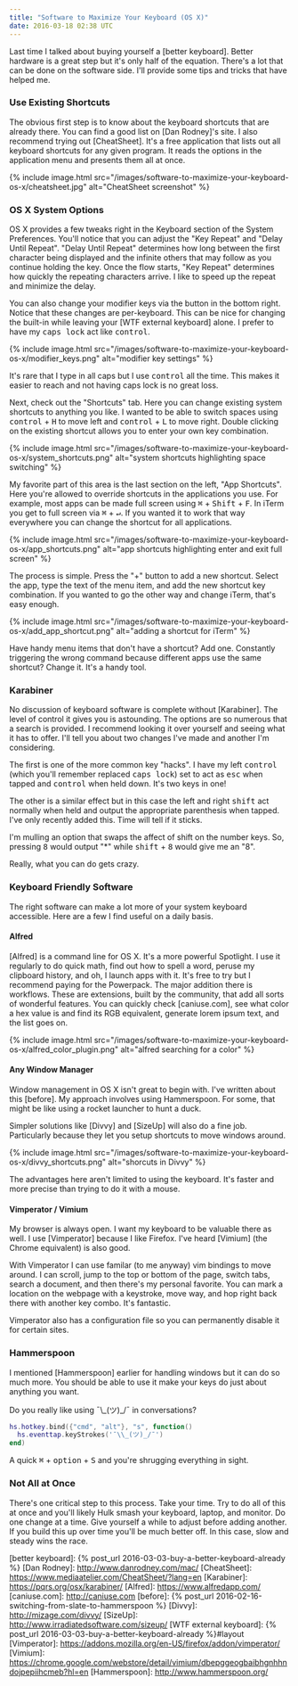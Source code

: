 ```yaml
---
title: "Software to Maximize Your Keyboard (OS X)"
date: 2016-03-18 02:38 UTC
---
```


Last time I talked about buying yourself a [better keyboard].
Better hardware is a great step but it's only half of the equation.
There's a lot that can be done on the software side.
I'll provide some tips and tricks that have helped me.

<!--more-->

### Use Existing Shortcuts

The obvious first step is to know about the keyboard shortcuts that are already there.
You can find a good list on [Dan Rodney]'s site.
I also recommend trying out [CheatSheet].
It's a free application that lists out all keyboard shortcuts for any given program.
It reads the options in the application menu and presents them all at once.

{% include image.html src="/images/software-to-maximize-your-keyboard-os-x/cheatsheet.jpg" alt="CheatSheet screenshot" %}

### OS X System Options

OS X provides a few tweaks right in the Keyboard section of the System Preferences.
You'll notice that you can adjust the "Key Repeat" and "Delay Until Repeat".
"Delay Until Repeat" determines how long between the first character being displayed and the infinite others that may follow as you continue holding the key.
Once the flow starts, "Key Repeat" determines how quickly the repeating characters arrive.
I like to speed up the repeat and minimize the delay.

You can also change your modifier keys via the button in the bottom right.
Notice that these changes are per-keyboard.
This can be nice for changing the built-in while leaving your [WTF external keyboard] alone.
I prefer to have my <kbd>caps lock</kbd> act like <kbd>control</kbd>.

{% include image.html src="/images/software-to-maximize-your-keyboard-os-x/modifier_keys.png" alt="modifier key settings" %}

It's rare that I type in all caps but I use <kbd>control</kbd> all the time.
This makes it easier to reach and not having caps lock is no great loss.

Next, check out the "Shortcuts" tab.
Here you can change existing system shortcuts to anything you like.
I wanted to be able to switch spaces using <kbd>control</kbd> + <kbd>H</kbd> to move left and <kbd>control</kbd> + <kbd>L</kbd> to move right.
Double clicking on the existing shortcut allows you to enter your own key combination.

{% include image.html src="/images/software-to-maximize-your-keyboard-os-x/system_shortcuts.png" alt="system shortcuts highlighting space switching" %}

My favorite part of this area is the last section on the left, "App Shortcuts".
Here you're allowed to override shortcuts in the applications you use.
For example, most apps can be made full screen using <kbd>&#8984;</kbd> + <kbd>Shift</kbd> + <kbd>F</kbd>.
In iTerm you get to full screen via <kbd>&#8984;</kbd> + <kbd>&crarr;</kbd>.
If you wanted it to work that way everywhere you can change the shortcut for all applications.

{% include image.html src="/images/software-to-maximize-your-keyboard-os-x/app_shortcuts.png" alt="app shortcuts highlighting enter and exit full screen" %}

The process is simple.
Press the "+" button to add a new shortcut.
Select the app, type the text of the menu item, and add the new shortcut key combination.
If you wanted to go the other way and change iTerm, that's easy enough.

{% include image.html src="/images/software-to-maximize-your-keyboard-os-x/add_app_shortcut.png" alt="adding a shortcut for iTerm" %}

Have handy menu items that don't have a shortcut?
Add one.
Constantly triggering the wrong command because different apps use the same shortcut?
Change it.
It's a handy tool.

### Karabiner

No discussion of keyboard software is complete without [Karabiner].
The level of control it gives you is astounding.
The options are so numerous that a search is provided.
I recommend looking it over yourself and seeing what it has to offer.
I'll tell you about two changes I've made and another I'm considering.

The first is one of the more common key "hacks".
I have my left <kbd>control</kbd> (which you'll remember replaced <kbd>caps lock</kbd>) set to act as <kbd>esc</kbd> when tapped and <kbd>control</kbd> when held down.
It's two keys in one!

The other is a similar effect but in this case the left and right <kbd>shift</kbd> act normally when held and output the appropriate parenthesis when tapped.
I've only recently added this.
Time will tell if it sticks.

I'm mulling an option that swaps the affect of shift on the number keys.
So, pressing <kbd>8</kbd> would output "*" while <kbd>shift</kbd> + <kbd>8</kbd> would give me an "8".

Really, what you can do gets crazy.

### Keyboard Friendly Software

The right software can make a lot more of your system keyboard accessible.
Here are a few I find useful on a daily basis.

#### Alfred

[Alfred] is a command line for OS X.
It's a more powerful Spotlight.
I use it regularly to do quick math, find out how to spell a word, peruse my clipboard history, and oh, I launch apps with it.
It's free to try but I recommend paying for the Powerpack.
The major addition there is workflows.
These are extensions, built by the community, that add all sorts of wonderful features.
You can quickly check [caniuse.com], see what color a hex value is and find its RGB equivalent, generate lorem ipsum text, and the list goes on.

{% include image.html src="/images/software-to-maximize-your-keyboard-os-x/alfred_color_plugin.png" alt="alfred searching for a color" %}

#### Any Window Manager

Window management in OS X isn't great to begin with.
I've written about this [before].
My approach involves using Hammerspoon.
For some, that might be like using a rocket launcher to hunt a duck.

Simpler solutions like [Divvy] and [SizeUp] will also do a fine job.
Particularly because they let you setup shortcuts to move windows around.

{% include image.html src="/images/software-to-maximize-your-keyboard-os-x/divvy_shortcuts.png" alt="shorcuts in Divvy" %}

The advantages here aren't limited to using the keyboard.
It's faster and more precise than trying to do it with a mouse.

#### Vimperator / Vimium

My browser is always open.
I want my keyboard to be valuable there as well.
I use [Vimperator] because I like Firefox.
I've heard [Vimium] (the Chrome equivalent) is also good.

With Vimperator I can use familar (to me anyway) vim bindings to move around.
I can scroll, jump to the top or bottom of the page, switch tabs, search a document, and then there's my personal favorite.
You can mark a location on the webpage with a keystroke, move way, and hop right back there with another key combo.
It's fantastic.

Vimperator also has a configuration file so you can permanently disable it for certain sites.

### Hammerspoon

I mentioned [Hammerspoon] earlier for handling windows but it can do so much more.
You should be able to use it make your keys do just about anything you want.

Do you really like using ¯\\\_(ツ)_/¯ in conversations?

```lua
hs.hotkey.bind({"cmd", "alt"}, "s", function()
  hs.eventtap.keyStrokes('¯\\_(ツ)_/¯')
end)
```

A quick <kbd>&#8984;</kbd> + <kbd>option</kbd> + <kbd>S</kbd> and you're shrugging everything in sight.

### Not All at Once

There's one critical step to this process.
Take your time.
Try to do all of this at once and you'll likely Hulk smash your keyboard, laptop, and monitor.
Do one change at a time.
Give yourself a while to adjust before adding another.
If you build this up over time you'll be much better off.
In this case, slow and steady wins the race.

[better keyboard]: {% post_url 2016-03-03-buy-a-better-keyboard-already %}
[Dan Rodney]: http://www.danrodney.com/mac/
[CheatSheet]: https://www.mediaatelier.com/CheatSheet/?lang=en
[Karabiner]: https://pqrs.org/osx/karabiner/
[Alfred]: https://www.alfredapp.com/
[caniuse.com]: http://caniuse.com
[before]: {% post_url 2016-02-16-switching-from-slate-to-hammerspoon %}
[Divvy]: http://mizage.com/divvy/
[SizeUp]: http://www.irradiatedsoftware.com/sizeup/
[WTF external keyboard]: {% post_url 2016-03-03-buy-a-better-keyboard-already %}#layout
[Vimperator]: https://addons.mozilla.org/en-US/firefox/addon/vimperator/
[Vimium]: https://chrome.google.com/webstore/detail/vimium/dbepggeogbaibhgnhhndojpepiihcmeb?hl=en
[Hammerspoon]: http://www.hammerspoon.org/
